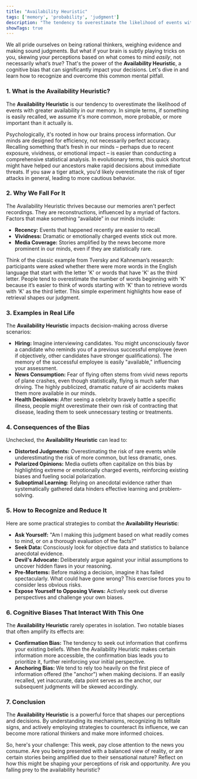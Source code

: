 ```yaml
---
title: "Availability Heuristic"
tags: ['memory', 'probability', 'judgment']
description: "The tendency to overestimate the likelihood of events with greater availability in memory, which can be influenced by how recent, vivid, or emotionally charged these memories are."
showTags: true
---
```



We all pride ourselves on being rational thinkers, weighing evidence and making sound judgments. But what if your brain is subtly playing tricks on you, skewing your perceptions based on what comes to mind *easily*, not necessarily what’s *true*? That's the power of the **Availability Heuristic**, a cognitive bias that can significantly impact your decisions. Let's dive in and learn how to recognize and overcome this common mental pitfall.

### 1. What is the Availability Heuristic?

The **Availability Heuristic** is our tendency to overestimate the likelihood of events with greater availability in our memory. In simple terms, if something is easily recalled, we assume it's more common, more probable, or more important than it actually is.

Psychologically, it's rooted in how our brains process information. Our minds are designed for efficiency, not necessarily perfect accuracy. Recalling something that’s fresh in our minds – perhaps due to recent exposure, vividness, or emotional impact – is easier than conducting a comprehensive statistical analysis. In evolutionary terms, this quick shortcut might have helped our ancestors make rapid decisions about immediate threats. If you saw a tiger attack, you'd likely overestimate the risk of tiger attacks in general, leading to more cautious behavior.

### 2. Why We Fall For It

The Availability Heuristic thrives because our memories aren't perfect recordings. They are reconstructions, influenced by a myriad of factors. Factors that make something “available” in our minds include:

*   **Recency:** Events that happened recently are easier to recall.
*   **Vividness:** Dramatic or emotionally charged events stick out more.
*   **Media Coverage:** Stories amplified by the news become more prominent in our minds, even if they are statistically rare.

Think of the classic example from Tversky and Kahneman’s research: participants were asked whether there were more words in the English language that start with the letter 'K' or words that have 'K' as the third letter. People tend to overestimate the number of words beginning with 'K' because it’s easier to think of words starting with 'K' than to retrieve words with 'K' as the third letter. This simple experiment highlights how ease of retrieval shapes our judgment.

### 3. Examples in Real Life

The **Availability Heuristic** impacts decision-making across diverse scenarios:

*   **Hiring:** Imagine interviewing candidates. You might unconsciously favor a candidate who reminds you of a previous successful employee (even if objectively, other candidates have stronger qualifications). The memory of the successful employee is easily "available," influencing your assessment.
*   **News Consumption:** Fear of flying often stems from vivid news reports of plane crashes, even though statistically, flying is much safer than driving. The highly publicized, dramatic nature of air accidents makes them more available in our minds.
*   **Health Decisions:** After seeing a celebrity bravely battle a specific illness, people might overestimate their own risk of contracting that disease, leading them to seek unnecessary testing or treatments.

### 4. Consequences of the Bias

Unchecked, the **Availability Heuristic** can lead to:

*   **Distorted Judgments:** Overestimating the risk of rare events while underestimating the risk of more common, but less dramatic, ones.
*   **Polarized Opinions:** Media outlets often capitalize on this bias by highlighting extreme or emotionally charged events, reinforcing existing biases and fueling social polarization.
*   **Suboptimal Learning:** Relying on anecdotal evidence rather than systematically gathered data hinders effective learning and problem-solving.

### 5. How to Recognize and Reduce It

Here are some practical strategies to combat the **Availability Heuristic**:

*   **Ask Yourself:** "Am I making this judgment based on what readily comes to mind, or on a thorough evaluation of the facts?"
*   **Seek Data:** Consciously look for objective data and statistics to balance anecdotal evidence.
*   **Devil's Advocate:** Deliberately argue against your initial assumptions to uncover hidden flaws in your reasoning.
*   **Pre-Mortems:** Before making a decision, imagine it has failed spectacularly. What could have gone wrong? This exercise forces you to consider less obvious risks.
*   **Expose Yourself to Opposing Views:** Actively seek out diverse perspectives and challenge your own biases.

### 6. Cognitive Biases That Interact With This One

The **Availability Heuristic** rarely operates in isolation. Two notable biases that often amplify its effects are:

*   **Confirmation Bias:** The tendency to seek out information that confirms your existing beliefs. When the Availability Heuristic makes certain information more accessible, the confirmation bias leads you to prioritize it, further reinforcing your initial perspective.
*   **Anchoring Bias:** We tend to rely too heavily on the first piece of information offered (the "anchor") when making decisions. If an easily recalled, yet inaccurate, data point serves as the anchor, our subsequent judgments will be skewed accordingly.

### 7. Conclusion

The **Availability Heuristic** is a powerful force that shapes our perceptions and decisions. By understanding its mechanisms, recognizing its telltale signs, and actively employing strategies to counteract its influence, we can become more rational thinkers and make more informed choices.

So, here's your challenge: This week, pay close attention to the news you consume. Are you being presented with a balanced view of reality, or are certain stories being amplified due to their sensational nature? Reflect on how this might be shaping your perceptions of risk and opportunity. Are you falling prey to the availability heuristic?

